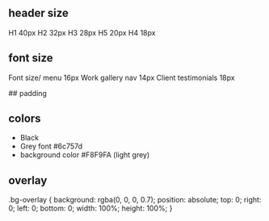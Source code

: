 ## header size

H1 40px
H2 32px
H3 28px
H5 20px
H4 18px

## font size
Font size/ menu 16px
Work gallery nav 14px
Client testimonials  18px

## padding


## colors
- Black
- Grey font #6c757d
- background color #F8F9FA (light grey)

## overlay

.bg-overlay {
background: rgba(0, 0, 0, 0.7);
    position: absolute;
    top: 0;
    right: 0;
    left: 0;
    bottom: 0;
    width: 100%;
    height: 100%;
}